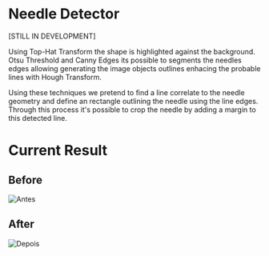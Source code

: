 # Needle Detector

[STILL IN DEVELOPMENT]

Using Top-Hat Transform the shape is highlighted against the background. Otsu Threshold and Canny Edges its possible to segments the needles edges allowing generating the image objects outlines enhacing the probable lines with Hough Transform.

Using these techniques we pretend to find a line correlate to the needle geometry and define an rectangle outlining the needle using the line edges. Through this process it's possible to crop the needle by adding a margin to this detected line.

# Current Result
## Before

![Antes](https://github.com/Btwo2/NeedleDetector/assets/110456965/5b2212a1-9942-4adc-a55f-fb8e9260addf)

## After

![Depois](https://github.com/Btwo2/NeedleDetector/assets/110456965/2eb3715a-34fb-4c19-868c-ce5a14504081)
